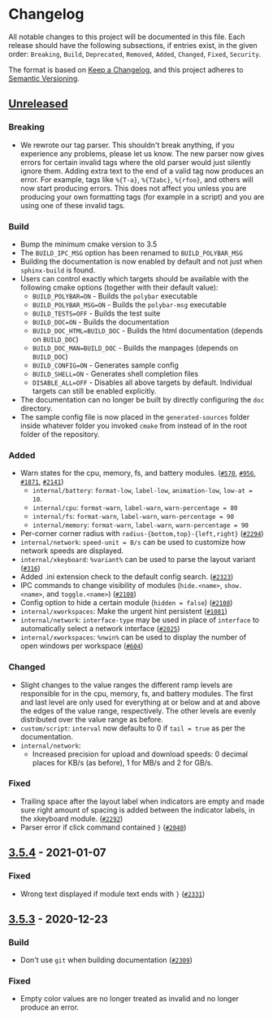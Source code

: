 # Changelog
All notable changes to this project will be documented in this file.
Each release should have the following subsections, if entries exist, in the
given order: `Breaking`, `Build`, `Deprecated`, `Removed`, `Added`, `Changed`,
`Fixed`, `Security`.

The format is based on [Keep a Changelog](https://keepachangelog.com/en/1.0.0/),
and this project adheres to [Semantic Versioning](https://semver.org/spec/v2.0.0.html).

## [Unreleased]
### Breaking
- We rewrote our tag parser. This shouldn't break anything, if you experience
  any problems, please let us know.
  The new parser now gives errors for certain invalid tags where the old parser
  would just silently ignore them. Adding extra text to the end of a valid tag
  now produces an error. For example, tags like `%{T-a}`, `%{T2abc}`, `%{rfoo}`,
  and others will now start producing errors.
  This does not affect you unless you are producing your own formatting tags
  (for example in a script) and you are using one of these invalid tags.

### Build
- Bump the minimum cmake version to 3.5
- The `BUILD_IPC_MSG` option has been renamed to `BUILD_POLYBAR_MSG`
- Building the documentation is now enabled by default and not just when
  `sphinx-build` is found.
- Users can control exactly which targets should be available with the following
  cmake options (together with their default value):
  - `BUILD_POLYBAR=ON` - Builds the `polybar` executable
  - `BUILD_POLYBAR_MSG=ON` - Builds the `polybar-msg` executable
  - `BUILD_TESTS=OFF` - Builds the test suite
  - `BUILD_DOC=ON` - Builds the documentation
  - `BUILD_DOC_HTML=BUILD_DOC` - Builds the html documentation (depends on `BUILD_DOC`)
  - `BUILD_DOC_MAN=BUILD_DOC` - Builds the manpages (depends on `BUILD_DOC`)
  - `BUILD_CONFIG=ON` - Generates sample config
  - `BUILD_SHELL=ON` - Generates shell completion files
  - `DISABLE_ALL=OFF` - Disables all above targets by default. Individual
    targets can still be enabled explicitly.
- The documentation can no longer be built by directly configuring the `doc`
  directory.
- The sample config file is now placed in the `generated-sources` folder inside
  whatever folder you invoked `cmake` from instead of in the root folder of the
  repository.

### Added
- Warn states for the cpu, memory, fs, and battery modules.
  ([`#570`](https://github.com/polybar/polybar/issues/570),
  [`#956`](https://github.com/polybar/polybar/issues/956),
  [`#1871`](https://github.com/polybar/polybar/issues/1871),
  [`#2141`](https://github.com/polybar/polybar/issues/2141))
  - `internal/battery`: `format-low`, `label-low`, `animation-low`, `low-at = 10`.
  - `internal/cpu`: `format-warn`, `label-warn`, `warn-percentage = 80`
  - `internal/fs`: `format-warn`, `label-warn`, `warn-percentage = 90`
  - `internal/memory`: `format-warn`, `label-warn`, `warn-percentage = 90`
- Per-corner corner radius with `radius-{bottom,top}-{left,right}`
  ([`#2294`](https://github.com/polybar/polybar/issues/2294))
- `internal/network`: `speed-unit = B/s` can be used to customize how network
  speeds are displayed.
- `internal/xkeyboard`: `%variant%` can be used to parse the layout variant
  ([`#316`](https://github.com/polybar/polybar/issues/316))
- Added .ini extension check to the default config search.
  ([`#2323`](https://github.com/polybar/polybar/issues/2323))
- IPC commands to change visibility of modules
  (`hide.<name>`, `show.<name>`, and `toggle.<name>`)
  ([`#2108`](https://github.com/polybar/polybar/issues/2108))
- Config option to hide a certain module
  (`hidden = false`)
  ([`#2108`](https://github.com/polybar/polybar/issues/2108))
- `internal/xworkspaces`: Make the urgent hint persistent
  ([`#1081`](https://github.com/polybar/polybar/issues/1081))
- `internal/network`: `interface-type` may be used in place of `interface` to
  automatically select a network interface
  ([`#2025`](https://github.com/polybar/polybar/pull/2025))
- `internal/xworkspaces`: `%nwin%` can be used to display the number of open
  windows per workspace
  ([`#604`](https://github.com/polybar/polybar/issues/604))

### Changed
- Slight changes to the value ranges the different ramp levels are responsible
  for in the cpu, memory, fs, and battery modules. The first and last level are
  only used for everything at or below and at and above the edges of the value
  range, respectively. The other levels are evenly distributed over the value
  range as before.
- `custom/script`: `interval` now defaults to 0 if `tail = true` as per the
  documentation.
- `internal/network`:
  - Increased precision for upload and download speeds: 0 decimal places for
    KB/s (as before), 1 for MB/s and 2 for GB/s.

### Fixed
- Trailing space after the layout label when indicators are empty and made sure right amount
  of spacing is added between the indicator labels, in the xkeyboard module.
  ([`#2292`](https://github.com/polybar/polybar/issues/2292))
- Parser error if click command contained `}`
  ([`#2040`](https://github.com/polybar/polybar/issues/2040))

## [3.5.4] - 2021-01-07
### Fixed
- Wrong text displayed if module text ends with `}` ([`#2331`](https://github.com/polybar/polybar/issues/2331))

## [3.5.3] - 2020-12-23
### Build
- Don't use `git` when building documentation ([`#2309`](https://github.com/polybar/polybar/issues/2309))
### Fixed
- Empty color values are no longer treated as invalid and no longer produce an error.

[Unreleased]: https://github.com/polybar/polybar/compare/3.5.4...HEAD
[3.5.4]: https://github.com/polybar/polybar/releases/tag/3.5.4
[3.5.3]: https://github.com/polybar/polybar/releases/tag/3.5.3
